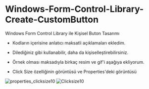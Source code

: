 # Windows-Form-Control-Library-Create-CustomButton
Windows Form Control Library ile Kişisel Buton Tasarımı


- Kodların içerisine anlatıcı maksatli açıklamaları ekledim.
- Dilediğiniz gibi kullanabilir, daha da kişiselleştirebilirsiniz.

- Örnek olması maksadıyla birkaç resim ve gif'i aşağıya ekliyorum.

- Click Size özelliğinin görüntüsü ve Properties'deki görüntüsü


![properties_clicksize10](https://user-images.githubusercontent.com/34923740/70396493-8faa5c80-1a1a-11ea-973b-f20cd47e3212.PNG)
![Clicksize10](https://user-images.githubusercontent.com/34923740/70396501-a2249600-1a1a-11ea-9eef-13515777f20a.gif)

